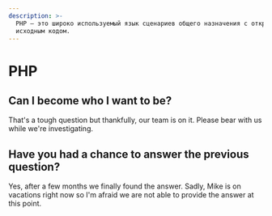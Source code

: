 ```yaml
---
description: >-
  PHP – это широко используемый язык сценариев общего назначения с открытым
  исходным кодом.
---
```


# PHP

## Can I become who I want to be?

That's a tough question but thankfully, our team is on it. Please bear with us while we're investigating.

## Have you had a chance to answer the previous question?

Yes, after a few months we finally found the answer. Sadly, Mike is on vacations right now so I'm afraid we are not able to provide the answer at this point.



